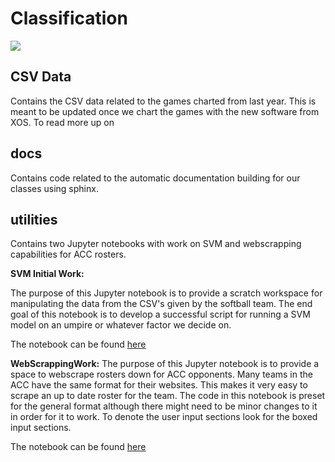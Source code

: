 # Classification

![](https://miro.medium.com/max/546/1*_Z7oVdxVhSrqyV3p5S7OpA.jpeg)

## CSV Data
Contains the CSV data related to the games charted from last year. This is meant to be updated once we chart the games with the new software from XOS. To read more up on 


## docs
Contains code related to the automatic documentation building for our classes using sphinx.


## utilities
Contains two Jupyter notebooks with work on SVM and webscrapping capabilities for ACC rosters.



**SVM Initial Work:**

The purpose of this Jupyter notebook is to provide a scratch workspace for manipulating the data from the CSV's given by the softball team. The end goal of this notebook is to develop a successful script for running a SVM model on an umpire or whatever factor we decide on.

The notebook can be found [here](/utilities/SVM_initial_work.ipynb)

**WebScrappingWork:**
The purpose of this Jupyter notebook is to provide a space to webscrape rosters down for ACC opponents. Many teams in the ACC have the same format for their websites. This makes it very easy to scrape an up to date roster for the team. The code in this notebook is preset for the general format although there might need to be minor changes to it in order for it to work. To denote the user input sections look for the boxed input sections.

The notebook can be found [here](/utilities/WebScrappingWork.ipynb)
